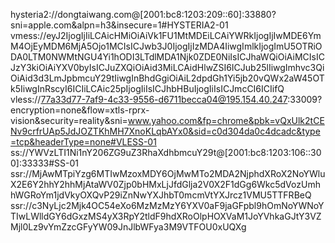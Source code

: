 hysteria2://dongtaiwang.com@[2001:bc8:1203:209::60]:33880?sni=apple.com&alpn=h3&insecure=1#HYSTERIA2-01
vmess://eyJ2IjogIjIiLCAicHMiOiAiVk1FU1MtMDEiLCAiYWRkIjogIjIwMDE6YmM4OjEyMDM6MjA5Ojo1MCIsICJwb3J0IjogIjIzMDA4IiwgImlkIjogImU5OTRiODA0LTM0NWMtNGU4Yi1hODI3LTdlMDA1Njk0ZDE0NiIsICJhaWQiOiAiMCIsICJzY3kiOiAiYXV0byIsICJuZXQiOiAid3MiLCAidHlwZSI6ICJub25lIiwgImhvc3QiOiAid3d3LmJpbmcuY29tIiwgInBhdGgiOiAiL2dpdGh1Yi5jb20vQWx2aW45OTk5IiwgInRscyI6ICIiLCAic25pIjogIiIsICJhbHBuIjogIiIsICJmcCI6ICIifQ
vless://77a33d77-7af9-4c33-9556-d6711becca04@195.154.40.247:33009?encryption=none&flow=xtls-rprx-vision&security=reality&sni=www.yahoo.com&fp=chrome&pbk=vQxUlk2tCENv9crfrUAp5JdJOZTKhMH7XnoKLqbAYx0&sid=c0d304da0c4dcadc&type=tcp&headerType=none#VLESS-01
ss://YWVzLTI1Ni1nY206ZG9uZ3RhaXdhbmcuY29t@[2001:bc8:1203:106::300]:33333#SS-01
ssr://MjAwMTpiYzg6MTIwMzoxMDY6OjMwMTo2MDA2NjphdXRoX2NoYWluX2E6Y2hhY2hhMjAtaWV0Zjp0bHMxLjJfdGlja2V0X2F1dGg6Wkc5dVozUmhhWGRoYm1jdVkyOXQvP29iZnNwYXJhbT0mcmVtYXJrcz1VMU5TTFRBeQ
ssr://c3NyLjc2Mjk4OC54eXo6MzMzMzY6YXV0aF9jaGFpbl9hOmNoYWNoYTIwLWlldGY6dGxzMS4yX3RpY2tldF9hdXRoOlpHOXVaM1JoYVhkaGJtY3VZMjl0Lz9vYmZzcGFyYW09JnJlbWFya3M9VTFOU0xUQXg